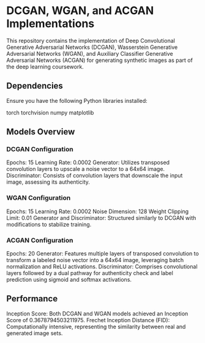 # DCGAN, WGAN, and ACGAN Implementations
This repository contains the implementation of Deep Convolutional Generative Adversarial Networks (DCGAN), Wasserstein Generative Adversarial Networks (WGAN), and Auxiliary Classifier Generative Adversarial Networks (ACGAN) for generating synthetic images as part of the deep learning coursework.

## Dependencies
Ensure you have the following Python libraries installed:

torch
torchvision
numpy
matplotlib

## Models Overview
### DCGAN Configuration
Epochs: 15
Learning Rate: 0.0002
Generator: Utilizes transposed convolution layers to upscale a noise vector to a 64x64 image.
Discriminator: Consists of convolution layers that downscale the input image, assessing its authenticity.
### WGAN Configuration
Epochs: 15
Learning Rate: 0.0002
Noise Dimension: 128
Weight Clipping Limit: 0.01
Generator and Discriminator: Structured similarly to DCGAN with modifications to stabilize training.
### ACGAN Configuration
Epochs: 20
Generator: Features multiple layers of transposed convolution to transform a labeled noise vector into a 64x64 image, leveraging batch normalization and ReLU activations.
Discriminator: Comprises convolutional layers followed by a dual pathway for authenticity check and label prediction using sigmoid and softmax activations.

## Performance
 Inception Score: Both DCGAN and WGAN models achieved an Inception Score of 0.3678794503211975.
 Frechet Inception Distance (FID): Computationally intensive, representing the similarity between real and generated image sets.
